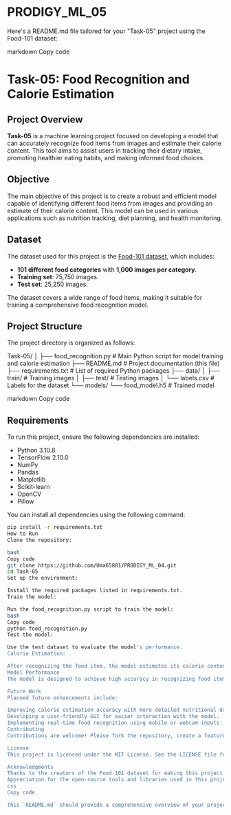 # PRODIGY_ML_05
Here's a README.md file tailored for your "Task-05" project using the Food-101 dataset:

markdown
Copy code
# Task-05: Food Recognition and Calorie Estimation

## Project Overview

**Task-05** is a machine learning project focused on developing a model that can accurately recognize food items from images and estimate their calorie content. This tool aims to assist users in tracking their dietary intake, promoting healthier eating habits, and making informed food choices.

## Objective

The main objective of this project is to create a robust and efficient model capable of identifying different food items from images and providing an estimate of their calorie content. This model can be used in various applications such as nutrition tracking, diet planning, and health monitoring.

## Dataset

The dataset used for this project is the [Food-101 dataset](https://www.kaggle.com/dansbecker/food-101), which includes:

- **101 different food categories** with **1,000 images per category**.
- **Training set**: 75,750 images.
- **Test set**: 25,250 images.

The dataset covers a wide range of food items, making it suitable for training a comprehensive food recognition model.

## Project Structure

The project directory is organized as follows:

Task-05/
│
├── food_recognition.py # Main Python script for model training and calorie estimation
├── README.md # Project documentation (this file)
├── requirements.txt # List of required Python packages
├── data/
│ ├── train/ # Training images
│ ├── test/ # Testing images
│ └── labels.csv # Labels for the dataset
└── models/
└── food_model.h5 # Trained model

markdown
Copy code

## Requirements

To run this project, ensure the following dependencies are installed:

- Python 3.10.8
- TensorFlow 2.10.0
- NumPy
- Pandas
- Matplotlib
- Scikit-learn
- OpenCV
- Pillow

You can install all dependencies using the following command:

```bash
pip install -r requirements.txt
How to Run
Clone the repository:

bash
Copy code
git clone https://github.com/Uma65881/PRODIGY_ML_04.git
cd Task-05
Set up the environment:

Install the required packages listed in requirements.txt.
Train the model:

Run the food_recognition.py script to train the model:
bash
Copy code
python food_recognition.py
Test the model:

Use the test dataset to evaluate the model's performance.
Calorie Estimation:

After recognizing the food item, the model estimates its calorie content based on predefined nutritional information.
Model Performance
The model is designed to achieve high accuracy in recognizing food items and estimating their calorie content. Performance metrics and accuracy details will be provided after the model evaluation.

Future Work
Planned future enhancements include:

Improving calorie estimation accuracy with more detailed nutritional data.
Developing a user-friendly GUI for easier interaction with the model.
Implementing real-time food recognition using mobile or webcam inputs.
Contributing
Contributions are welcome! Please fork the repository, create a feature branch, and submit a pull request.

License
This project is licensed under the MIT License. See the LICENSE file for details.

Acknowledgments
Thanks to the creators of the Food-101 dataset for making this project possible.
Appreciation for the open-source tools and libraries used in this project.
css
Copy code

This `README.md` should provide a comprehensive overview of your project and guide users through setup and usage. Feel free to customize any sections to better match your project's needs!
